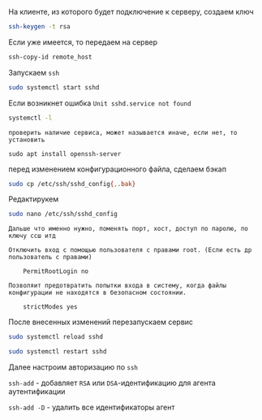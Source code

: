 На клиенте, из которого будет подключение к серверу, создаем ключ 
```bash
ssh-keygen -t rsa
```

Если уже имеется, то передаем на сервер
```bash
ssh-copy-id remote_host
```

Запускаем `ssh`
```bash
sudo systemctl start sshd
```

Если возникнет ошибка `Unit sshd.service not found`
```bash
systemctl -l
```
    проверить наличие сервиса, может называется иначе, если нет, то установить
    
    sudo apt install openssh-server

перед изменением конфигурационного файла, сделаем бэкап
```bash
sudo cp /etc/ssh/sshd_config{,.bak}
```

Редактирукем 
```bash
sudo nano /etc/ssh/sshd_config
```

    Дальше что именно нужно, поменять порт, хост, доступ по паролю, по ключу ссш итд

    Отключить вход с помощью пользователя с правами root. (Если есть др пользователь с правами)

        PermitRootLogin no

    Позволяит предотвратить попытки входа в систему, когда файлы конфигурации не находятся в безопасном состоянии.

        strictModes yes

После внесенных изменений перезапускаем сервис
```bash
sudo systemctl reload sshd
```
```bash
sudo systemctl restart sshd
```

Далее настроим авторизацию по `ssh`

`ssh-add` - добавляет `RSA` или `DSA`-идентификацию для агента аутентификации 

`ssh-add -D` - удалить все идентификаторы агент



